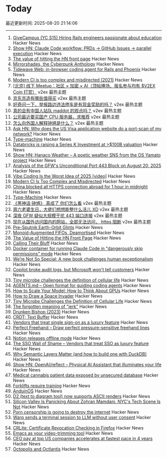 # Today

最近更新时间: 2025-08-20 21:14:06

--- 
1. [GiveCampus (YC S15) Hiring Rails engineers passionate about education](https://givecampus.breezy.hr/p/0c4a97691730) Hacker News
2. [Show HN: Claude Code workflow: PRDs → GitHub Issues → parallel execution](https://github.com/automazeio/ccpm) Hacker News
3. [The value of hitting the HN front page](https://www.mooreds.com/wordpress/archives/3530) Hacker News
4. [Mirrorshades, the Cyberpunk Anthology](https://www.rudyrucker.com/mirrorshades/HTML/) Hacker News
5. [Tidewave Web: in-browser coding agent for Rails and Phoenix](https://tidewave.ai/blog/tidewave-web-phoenix-rails) Hacker News
6. [Modern CI is too complex and misdirected (2021)](https://gregoryszorc.com/blog/2021/04/07/modern-ci-is-too-complex-and-misdirected/) Hacker News
7. [[北京] 线下 Meetup：社区 × 加密 × AI（顶帖捧场、报名参与均有 $V2EX Coin 打赏）](https://www.v2ex.com/t/1153737) v2ex 最热主题
8. [京东京造有哪些值得买](https://www.v2ex.com/t/1153677) v2ex 最热主题
9. [好奇问一下，举报路边违法停车是有现金奖励的吗？](https://www.v2ex.com/t/1153638) v2ex 最热主题
10. [真的会有中国人站队 maddot 的观点吗？](https://www.v2ex.com/t/1153616) v2ex 最热主题
11. [公司最近要买国产 CPU 服务器，求推荐](https://www.v2ex.com/t/1153597) v2ex 最热主题
12. [怎么向外国人解释钟馗是什么？](https://www.v2ex.com/t/1153596) v2ex 最热主题
13. [Ask HN: Why does the US Visa application website do a port-scan of my network?](https://news.ycombinator.com/item?id=44959073) Hacker News
14. [Type-machine](https://arthi-chaud.github.io/posts/type-machine/) Hacker News
15. [Databricks is raising a Series K Investment at >$100B valuation](https://www.databricks.com/company/newsroom/press-releases/databricks-raising-series-k-investment-100-billion-valuation) Hacker News
16. [Show HN: Hanaco Weather – A poetic weather SNS from the OS Yamato project](https://github.com/osyamato/os-yamato) Hacker News
17. [Analysis of the GFW's Unconditional Port 443 Block on August 20, 2025](https://gfw.report/blog/gfw_unconditional_rst_20250820/en/) Hacker News
18. [Vibe Coding Is the Worst Idea of 2025 [video]](https://www.youtube.com/watch?v=1A6uPztchXk) Hacker News
19. [Modern CI Is Too Complex and Misdirected](https://gregoryszorc.com/blog/2021/04/07/modern-ci-is-too-complex-and-misdirected/) Hacker News
20. [China blocked all HTTPS connection abroad for 1 hour in midnight](https://gfw.report/blog/gfw_unconditional_rst_20250820/en/) Hacker News
21. [Type-Machine](https://arthi-chaud.github.io/posts/type-machine/) Hacker News
22. [《黑神话·钟馗》 真成了 你们怎么看](https://www.v2ex.com/t/1153588) v2ex 最热主题
23. [周六老婆生日，大佬们想想能整什么活儿 XD](https://www.v2ex.com/t/1153582) v2ex 最热主题
24. [深夜 GFW 疑似大规模干扰 443 端口连接](https://www.v2ex.com/t/1153568) v2ex 最热主题
25. [现在从国外访问国内的网站，全部无法访问， https 阻断](https://www.v2ex.com/t/1153562) v2ex 最热主题
26. [Pre-Sputnik Earth-Orbit Glints](https://www.overcomingbias.com/p/many-big-pre-sputnik-earth-orbit) Hacker News
27. [Monoid-Augmented FIFOs, Deamortised](https://pvk.ca/Blog/2025/08/19/monoid-augmented-fifos/) Hacker News
28. [The Value of Hitting the HN Front Page](https://www.mooreds.com/wordpress/archives/3530) Hacker News
29. [Calling Their Bluff](https://anguscheng.com/post/2025-08-13-calling-their-bluff/) Hacker News
30. [Docker container for running Claude Code in "dangerously skip permissions" mode](https://github.com/tintinweb/claude-code-container) Hacker News
31. [We’re Not So Special: A new book challenges human exceptionalism](https://democracyjournal.org/magazine/78/were-not-so-special/) Hacker News
32. [Copilot broke audit logs, but Microsoft won't tell customers](https://pistachioapp.com/blog/copilot-broke-your-audit-log) Hacker News
33. [Tiny microbe challenges the definition of cellular life](https://nautil.us/a-rogue-new-life-form-1232095/) Hacker News
34. [AGENTS.md – Open format for guiding coding agents](https://agents.md/) Hacker News
35. [How to Scale Your Model: How to Think About GPUs](https://jax-ml.github.io/scaling-book/gpus/) Hacker News
36. [How to Draw a Space Invader](https://muffinman.io/blog/invaders/) Hacker News
37. [Tiny Microbe Challenges the Definition of Cellular Life](https://nautil.us/a-rogue-new-life-form-1232095/) Hacker News
38. [The forgotten meaning of "jerk"](https://languagehat.com/the-forgotten-meaning-of-jerk/) Hacker News
39. [Drunken Bishop (2023)](https://re.factorcode.org/2023/08/drunken-bishop.html) Hacker News
40. [CRDT: Text Buffer](https://madebyevan.com/algos/crdt-text-buffer/) Hacker News
41. [Vendors that treat single sign-on as a luxury feature](https://sso.tax/) Hacker News
42. [Perfect Freehand – Draw perfect pressure-sensitive freehand lines](https://www.perfectfreehand.com/) Hacker News
43. [Notion releases offline mode](https://www.notion.com/help/guides/working-offline-in-notion-everything-you-need-to-know) Hacker News
44. [The SSO Wall of Shame – Vendors that treat SSO as luxury feature](https://sso.tax/) Hacker News
45. [Why Semantic Layers Matter (and how to build one with DuckDB)](https://motherduck.com/blog/semantic-layer-duckdb-tutorial/) Hacker News
46. [Show HN: OpenAI/reflect – Physical AI Assistant that illuminates your life](https://github.com/openai/openai-reflect) Hacker News
47. [Medical cannabis patient data exposed by unsecured database](https://www.wired.com/story/highly-sensitive-medical-cannabis-patient-data-exposed-by-unsecured-database/) Hacker News
48. [Forklifts require training](https://www.zacsweers.dev/forklifts-require-training/) Hacker News
49. [AnduinOS](https://www.anduinos.com/) Hacker News
50. [D2 (text to diagram tool) now supports ASCII renders](https://d2lang.com/blog/ascii/) Hacker News
51. [Silicon Valley Is Panicking About Zohran Mamdani. NYC's Tech Scene Is Not](https://www.wired.com/story/tech-executives-new-york-zohran-mamdani/) Hacker News
52. [Porn censorship is going to destroy the internet](https://mashable.com/article/age-verification-is-going-to-destroy-the-entire-internet) Hacker News
53. [Warp sends a terminal session to LLM without user consent](https://news.ycombinator.com/item?id=44953470) Hacker News
54. [CRLite: Certificate Revocation Checking in Firefox](https://hacks.mozilla.org/2025/08/crlite-fast-private-and-comprehensive-certificate-revocation-checking-in-firefox/) Hacker News
55. [Emacs as your video-trimming tool](https://xenodium.com/emacs-as-your-video-trimming-tool) Hacker News
56. [CEO pay at top US companies accelerates at fastest pace in 4 years](https://www.ft.com/content/d8da9877-a5d0-4ac2-87cd-236ff33d7269) Hacker News
57. [Octopolis and Octlantis](https://en.wikipedia.org/wiki/Octopolis_and_Octlantis) Hacker News
